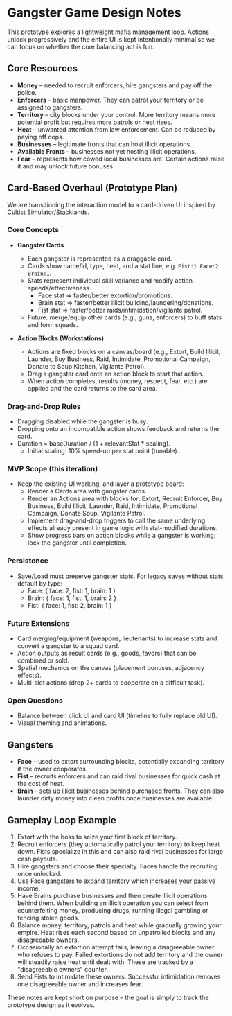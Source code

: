 # Gangster Game Design Notes

This prototype explores a lightweight mafia management loop. Actions unlock progressively and the entire UI is kept intentionally minimal so we can focus on whether the core balancing act is fun.

## Core Resources
- **Money** – needed to recruit enforcers, hire gangsters and pay off the police.
- **Enforcers** – basic manpower. They can patrol your territory or be assigned to gangsters.
- **Territory** – city blocks under your control. More territory means more potential profit but requires more patrols or heat rises.
- **Heat** – unwanted attention from law enforcement. Can be reduced by paying off cops.
- **Businesses** – legitimate fronts that can host illicit operations.
- **Available Fronts** – businesses not yet hosting illicit operations.
- **Fear** – represents how cowed local businesses are. Certain actions raise it and may unlock future bonuses.

## Card-Based Overhaul (Prototype Plan)

We are transitioning the interaction model to a card-driven UI inspired by Cultist Simulator/Stacklands.

### Core Concepts

- **Gangster Cards**
  - Each gangster is represented as a draggable card.
  - Cards show name/id, type, heat, and a stat line, e.g. `Fist:1 Face:2 Brain:1`.
  - Stats represent individual skill variance and modify action speeds/effectiveness.
    - Face stat => faster/better extortion/promotions.
    - Brain stat => faster/better illicit building/laundering/donations.
    - Fist stat => faster/better raids/intimidation/vigilante patrol.
  - Future: merge/equip other cards (e.g., guns, enforcers) to buff stats and form squads.

- **Action Blocks (Workstations)**
  - Actions are fixed blocks on a canvas/board (e.g., Extort, Build Illicit, Launder, Buy Business, Raid, Intimidate, Promotional Campaign, Donate to Soup Kitchen, Vigilante Patrol).
  - Drag a gangster card onto an action block to start that action.
  - When action completes, results (money, respect, fear, etc.) are applied and the card returns to the card area.

### Drag-and-Drop Rules

- Dragging disabled while the gangster is busy.
- Dropping onto an incompatible action shows feedback and returns the card.
- Duration = baseDuration / (1 + relevantStat * scaling).
  - Initial scaling: 10% speed-up per stat point (tunable).

### MVP Scope (this iteration)

- Keep the existing UI working, and layer a prototype board:
  - Render a Cards area with gangster cards.
  - Render an Actions area with blocks for: Extort, Recruit Enforcer, Buy Business, Build Illicit, Launder, Raid, Intimidate, Promotional Campaign, Donate Soup, Vigilante Patrol.
  - Implement drag-and-drop triggers to call the same underlying effects already present in game logic with stat-modified durations.
  - Show progress bars on action blocks while a gangster is working; lock the gangster until completion.

### Persistence

- Save/Load must preserve gangster stats. For legacy saves without stats, default by type:
  - Face: { face: 2, fist: 1, brain: 1 }
  - Brain: { face: 1, fist: 1, brain: 2 }
  - Fist: { face: 1, fist: 2, brain: 1 }

### Future Extensions

- Card merging/equipment (weapons, lieutenants) to increase stats and convert a gangster to a squad card.
- Action outputs as result cards (e.g., goods, favors) that can be combined or sold.
- Spatial mechanics on the canvas (placement bonuses, adjacency effects).
- Multi-slot actions (drop 2+ cards to cooperate on a difficult task).

### Open Questions

- Balance between click UI and card UI (timeline to fully replace old UI).
- Visual theming and animations.

## Gangsters
- **Face** – used to extort surrounding blocks, potentially expanding territory if the owner cooperates.
- **Fist** – recruits enforcers and can raid rival businesses for quick cash at the cost of heat.
- **Brain** – sets up illicit businesses behind purchased fronts.
  They can also launder dirty money into clean profits once businesses are available.

## Gameplay Loop Example
1. Extort with the boss to seize your first block of territory.
2. Recruit enforcers (they automatically patrol your territory) to keep heat down. Fists specialize in this and can also raid rival businesses for large cash payouts.
3. Hire gangsters and choose their specialty. Faces handle the recruiting once unlocked.
4. Use Face gangsters to expand territory which increases your passive income.
5. Have Brains purchase businesses and then create illicit operations behind them. When building an illicit operation you can select from counterfeiting money, producing drugs, running illegal gambling or fencing stolen goods.
6. Balance money, territory, patrols and heat while gradually growing your empire. Heat rises each second based on unpatrolled blocks and any disagreeable owners.
7. Occasionally an extortion attempt fails, leaving a disagreeable owner who refuses to pay. Failed extortions do not add territory and the owner will steadily raise heat until dealt with. These are tracked by a "disagreeable owners" counter.
8. Send Fists to intimidate these owners. Successful intimidation removes one disagreeable owner and increases fear.

These notes are kept short on purpose – the goal is simply to track the prototype design as it evolves.
